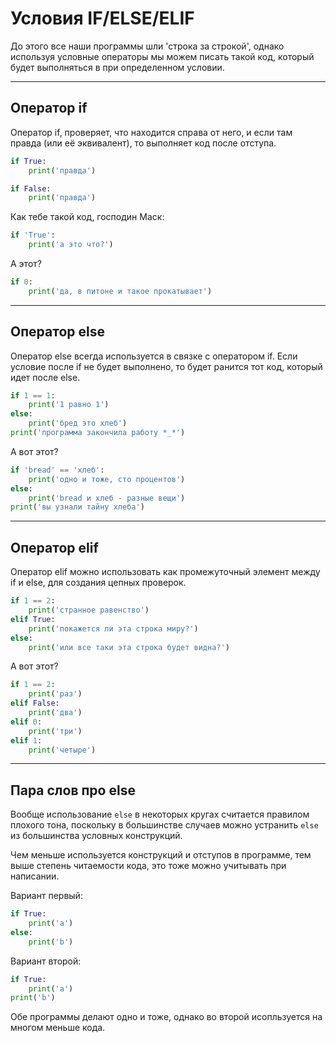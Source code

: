 # Условия IF/ELSE/ELIF

До этого все наши программы шли 'строка за строкой', однако используя условные операторы мы можем писать такой код, который будет выполняться в при определенном условии.

--- 

## Оператор if

Оператор if, проверяет, что находится справа от него, и если там правда (или её эквивалент), то выполняет код после отступа.


```python
if True:
    print('правда')
```

```python
if False:
    print('правда')
```

Как тебе такой код, господин Маск:
```python
if 'True':
    print('а это что?')
```

А этот?
```python
if 0:
    print('да, в питоне и такое прокатывает')
```


---

## Оператор else

Оператор else всегда используется в связке с оператором if. Если условие после if не будет выполнено, то будет ранится тот код, который идет после else.

```python
if 1 == 1:
    print('1 равно 1')
else:
    print('бред это хлеб')
print('программа закончила работу *_*')
```

А вот этот?

```python
if 'bread' == 'хлеб':
    print('одно и тоже, сто процентов')
else:
    print('bread и хлеб - разные вещи')
print('вы узнали тайну хлеба')
```

---

## Оператор elif

Оператор elif можно использовать как промежуточный элемент между if и else, для создания цепных проверок.

```python
if 1 == 2:
    print('странное равенство')
elif True:
    print('покажется ли эта строка миру?')
else:
    print('или все таки эта строка будет видна?')
```

А вот этот?

```python
if 1 == 2:
    print('раз')
elif False:
    print('два')
elif 0:
    print('три')
elif 1:
    print('четыре')
```

---

## Пара слов про else

Вообще использование `else` в некоторых кругах считается правилом плохого тона, поскольку в большинстве случаев можно устранить `else` из большинства условных конструкций.

Чем меньше используется конструкций и отступов в программе, тем выше степень читаемости кода, это тоже можно учитывать при написании.

Вариант первый:
```python
if True:
    print('a')
else:
    print('b')
```

Вариант второй:
```python
if True:
    print('a')
print('b')
```

Обе программы делают одно и тоже, однако во второй исопльзуется на многом меньше кода.

